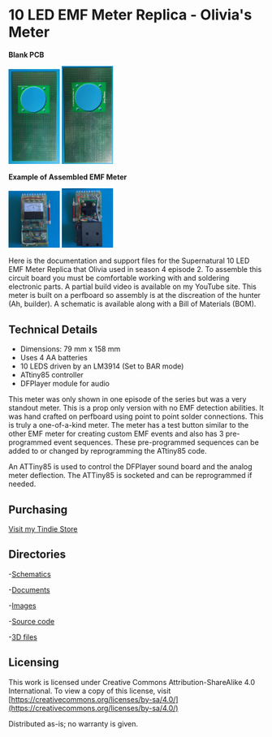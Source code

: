 # 10 LED EMF Meter Replica - Olivia's Meter

**Blank PCB**

<img src="img/10_LED_EMF_PCB_f.jpg" width="20%">  <img src="img/10_LED_EMF_PCB_b.jpg" width="20%">

**Example of Assembled EMF Meter**

<img src="img/10_LED_Assembled_f.jpg" width="20%">  <img src="img/10_LED_Assembled_b1.jpg" width="20%">

Here is the documentation and support files for the Supernatural 10 LED EMF Meter Replica that Olivia used in season 4 episode 2. 
To assemble this circuit board you must be comfortable working with and soldering electronic parts.
A partial build video is available on my YouTube site. This meter is built on a perfboard so assembly is at the discreation of the hunter (Ah, builder).
A schematic is available along with a Bill of Materials (BOM). 

## Technical Details

* Dimensions: 79 mm x 158 mm 
* Uses 4 AA batteries
* 10 LEDS driven by an LM3914 (Set to BAR mode)
* ATtiny85 controller
* DFPlayer module for audio

This meter was only shown in one episode of the series but was a very standout meter. This is a prop only version with no EMF detection abilities. It was hand crafted on perfboard using point to point solder connections.
This is truly a one-of-a-kind meter. The meter has a test button similar to the other EMF meter for creating custom EMF events and also has 3 pre-programmed event sequences. 
These pre-programmed sequences can be added to or changed by reprogramming the ATtiny85 code.

An ATTiny85 is used to control the DFPlayer sound board and the analog meter deflection. 
The ATTiny85 is socketed and can be reprogrammed if needed. 


## Purchasing
[Visit my Tindie Store](https://www.tindie.com/stores/johnnyelectronic/)


## Directories

-[Schematics](schematics/)

-[Documents](doc/)

-[Images](img/)

-[Source code](src/)

-[3D files](3D/)


## Licensing

This work is licensed under Creative Commons Attribution-ShareAlike 4.0 International. 
To view a copy of this license, visit [https://creativecommons.org/licenses/by-sa/4.0/](https://creativecommons.org/licenses/by-sa/4.0/)

Distributed as-is; no warranty is given.






